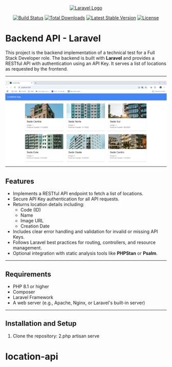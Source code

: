<p align="center"><a href="https://laravel.com" target="_blank"><img src="https://raw.githubusercontent.com/laravel/art/master/logo-lockup/5%20SVG/2%20CMYK/1%20Full%20Color/laravel-logolockup-cmyk-red.svg" width="400" alt="Laravel Logo"></a></p>

<p align="center">
<a href="https://github.com/laravel/framework/actions"><img src="https://github.com/laravel/framework/workflows/tests/badge.svg" alt="Build Status"></a>
<a href="https://packagist.org/packages/laravel/framework"><img src="https://img.shields.io/packagist/dt/laravel/framework" alt="Total Downloads"></a>
<a href="https://packagist.org/packages/laravel/framework"><img src="https://img.shields.io/packagist/v/laravel/framework" alt="Latest Stable Version"></a>
<a href="https://packagist.org/packages/laravel/framework"><img src="https://img.shields.io/packagist/l/laravel/framework" alt="License"></a>
</p>

# Backend API - Laravel

This project is the backend implementation of a technical test for a Full Stack Developer role. The backend is built with **Laravel** and provides a RESTful API with authentication using an API Key. It serves a list of locations as requested by the frontend.

---
![alt text](image.png)
## Features

- Implements a RESTful API endpoint to fetch a list of locations.
- Secure API Key authentication for all API requests.
- Returns location details including:
  - Code (ID)
  - Name
  - Image URL
  - Creation Date
- Includes clear error handling and validation for invalid or missing API Keys.
- Follows Laravel best practices for routing, controllers, and resource management.
- Optional integration with static analysis tools like **PHPStan** or **Psalm**.

---

## Requirements

- PHP 8.1 or higher
- Composer
- Laravel Framework
- A web server (e.g., Apache, Nginx, or Laravel's built-in server)

---

## Installation and Setup

1. Clone the repository:
2.php artisan serve

# location-api
